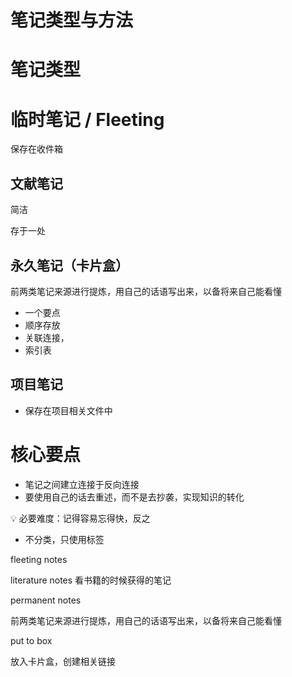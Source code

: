 # 笔记类型与方法

# 笔记类型

# 临时笔记 / Fleeting

保存在收件箱

## 文献笔记

简洁

存于一处

## 永久笔记（卡片盒）

前两类笔记来源进行提炼，用自己的话语写出来，以备将来自己能看懂

- 一个要点
- 顺序存放
- 关联连接，
- 索引表

## 项目笔记

- 保存在项目相关文件中

# 核心要点

- 笔记之间建立连接于反向连接
- 要使用自己的话去重述，而不是去抄袭，实现知识的转化

<aside>
💡 必要难度：记得容易忘得快，反之

</aside>

- 不分类，只使用标签

fleeting notes

literature notes 看书籍的时候获得的笔记

permanent notes 

前两类笔记来源进行提炼，用自己的话语写出来，以备将来自己能看懂

put to box 

放入卡片盒，创建相关链接